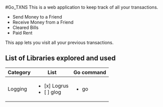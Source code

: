 #Go_TXNS
This is a web application to keep track of all your transactions.
* Send Money to a Friend
* Receive Money from a Friend
* Cleared Bills
* Paid Rent

This app lets you visit all your previous transactions.

## List of Libraries explored and used
| Category | List  | Go command |
|----------|------|-------------|
| Logging | <ul><li>[x] Logrus</li><li>[ ] glog</li></ul> | <ul><li>go</li><ul> |

